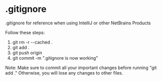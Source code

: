 # .gitignore
.gitignore for reference when using IntelliJ or other NetBrains Products

Follow these steps:
1. git rm -r --cached .
2. git add .
3. git push origin
4. git commit -m ".gitignore is now working"

Note: Make sure to commit all your important changes before running "git add ."  Otherwise, you will lose any changes to other files.
